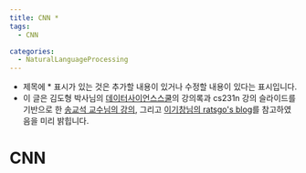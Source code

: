 ```yaml
---
title: CNN *
tags:
  - CNN

categories:
  - NaturalLanguageProcessing
---
```


- 제목에 * 표시가 있는 것은 추가할 내용이 있거나 수정할 내용이 있다는 표시입니다.
- 이 글은 김도형 박사님의 <a href="https://datascienceschool.net/">데이터사이언스스쿨</a>의 강의록과 cs231n 강의 슬라이드를 기반으로 한 <a href="https://www.youtube.com/watch?v=2ngo9-YCxzY&list=PL1Kb3QTCLIVtyOuMgyVgT-OeW0PYXl3j5&index=9">송교석 교수님의 강의</a>, 그리고 <a href="https://ratsgo.github.io/">이기창님의 ratsgo's blog</a>를 참고하였음을 미리 밝힙니다.


# CNN
